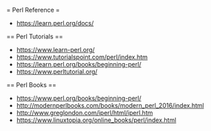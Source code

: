 = Perl Reference =

* https://learn.perl.org/docs/

== Perl Tutorials ==

* https://www.learn-perl.org/
* https://www.tutorialspoint.com/perl/index.htm
* https://learn.perl.org/books/beginning-perl/
* https://www.perltutorial.org/

== Perl Books ==

* https://www.perl.org/books/beginning-perl/
* http://modernperlbooks.com/books/modern_perl_2016/index.html
* http://www.greglondon.com/iperl/html/iperl.htm
* https://www.linuxtopia.org/online_books/perl/index.html
